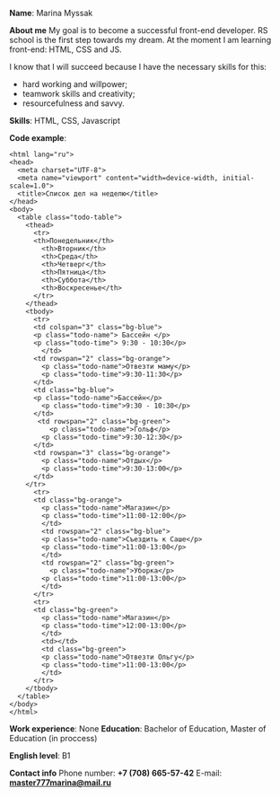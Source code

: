 **Name**: Marina Myssak

**About me**
My goal is to become a successful front-end developer. RS school is the first step towards my dream. At the moment I am learning front-end: HTML, CSS and JS.  

I know that I will succeed because I have the necessary skills for this:
- hard working and willpower; 
- teamwork skills and creativity; 
- resourcefulness and savvy.

**Skills**: HTML, CSS, Javascript

**Code example**:
```<!DOCTYPE html>
<html lang="ru">
<head>
  <meta charset="UTF-8">
  <meta name="viewport" content="width=device-width, initial-scale=1.0">
  <title>Список дел на неделю</title>
</head>
<body>
  <table class="todo-table">
    <thead>
      <tr>
      <th>Понедельник</th>
        <th>Вторник</th>
        <th>Среда</th>
        <th>Четверг</th>
        <th>Пятница</th>
        <th>Суббота</th>
        <th>Воскресенье</th>
      </tr>
    </thead>
    <tbody>
      <tr>
      <td colspan="3" class="bg-blue">
      <p class="todo-name"> Бассейн </p>
      <p class="todo-time"> 9:30 - 10:30</p>
        </td>
      <td rowspan="2" class="bg-orange">
        <p class="todo-name">Отвезти маму</p>
        <p class="todo-time">9:30-11:30</p>
      </td>
      <td class="bg-blue">
      <p class="todo-name">Бассейн</p>
        <p class="todo-time">9:30 - 10:30</p>
      </td>
       <td rowspan="2" class="bg-green">
          <p class="todo-name">Гольф</p>
        <p class="todo-time">9:30-12:30</p>
      </td>
      <td rowspan="3" class="bg-orange">
        <p class="todo-name">Отдых</p>
        <p class="todo-time">9:30-13:00</p>
      </td>
    </tr>
      <tr>
      <td class="bg-orange">
        <p class="todo-name">Магазин</p>
        <p class="todo-time">11:00-12:00</p>
        </td>
        <td rowspan="2" class="bg-blue">
        <p class="todo-name">Съездить к Саше</p>
        <p class="todo-time">11:00-13:00</p>
        </td>
        <td rowspan="2" class="bg-green">
          <p class="todo-name">Уборка</p>
        <p class="todo-time">11:00-13:00</p>
        </td>
      </tr>
      <tr>
      <td class="bg-green">
        <p class="todo-name">Магазин</p>
        <p class="todo-time">12:00-13:00</p>
        </td>
        <td></td>
        <td class="bg-green">
        <p class="todo-name">Отвезти Ольгу</p>
        <p class="todo-time">11:00-13:00</p>
        </td>
      </tr>
    </tbody>
  </table>
</body>
</html>
```
    
**Work experience**: None
**Education**: Bachelor of Education, Master of Education (in proccess)

**English level**: B1

**Contact info** 
Phone number: **+7 (708) 665-57-42**
E-mail: **master777marina@mail.ru**